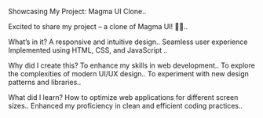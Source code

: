 Showcasing My Project: Magma UI Clone..

 Excited to share my project – a clone of Magma UI! 🎨✨..

What’s in it?
 A responsive and intuitive design..
 Seamless user experience
 Implemented using HTML, CSS, and JavaScript ..

Why did I create this?
 To enhance my skills in web development..
 To explore the complexities of modern UI/UX design..
 To experiment with new design patterns and libraries..

What did I learn?
 How to optimize web applications for different screen sizes..
 Enhanced my proficiency in clean and efficient coding practices..
